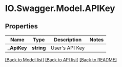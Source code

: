 # IO.Swagger.Model.APIKey
## Properties

Name | Type | Description | Notes
------------ | ------------- | ------------- | -------------
**_ApiKey** | **string** | User&#39;s API Key | 

[[Back to Model list]](../README.md#documentation-for-models) [[Back to API list]](../README.md#documentation-for-api-endpoints) [[Back to README]](../README.md)

